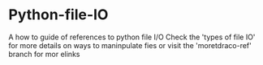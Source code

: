 # Python-file-IO
A how to guide of references to python file I/O
Check the 'types of file IO' for more details on ways to maninpulate fies or 
visit the 'moretdraco-ref' branch for mor elinks
